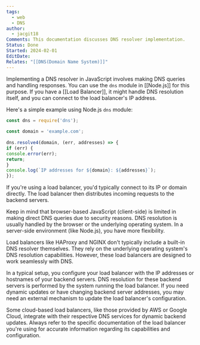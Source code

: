 ```yaml
---
tags:
  - web
  - DNS
author:
  - jacgit18
Comments: This documentation discusses DNS resolver implementation.
Status: Done
Started: 2024-02-01
EditDate: 
Relates: "[[DNS(Domain Name System)]]"
---
```

Implementing a DNS resolver in JavaScript involves making DNS queries and handling responses. You can use the `dns` module in [[Node.js]] for this purpose. If you have a [[Load Balancer]], it might handle DNS resolution itself, and you can connect to the load balancer's IP address.  
  
Here's a simple example using Node.js `dns` module:  
  
```javascript  
const dns = require('dns');  
  
const domain = 'example.com';  
  
dns.resolve4(domain, (err, addresses) => {  
if (err) {  
console.error(err);  
return;  
}  
console.log(`IP addresses for ${domain}: ${addresses}`);  
});  
```  
  
If you're using a load balancer, you'd typically connect to its IP or domain directly. The load balancer then distributes incoming requests to the backend servers.  
  
Keep in mind that browser-based JavaScript (client-side) is limited in making direct DNS queries due to security reasons. DNS resolution is usually handled by the browser or the underlying operating system. In a server-side environment (like Node.js), you have more flexibility.



Load balancers like HAProxy and NGINX don't typically include a built-in DNS resolver themselves. They rely on the underlying operating system's DNS resolution capabilities. However, these load balancers are designed to work seamlessly with DNS.  
  
In a typical setup, you configure your load balancer with the IP addresses or hostnames of your backend servers. DNS resolution for these backend servers is performed by the system running the load balancer. If you need dynamic updates or have changing backend server addresses, you may need an external mechanism to update the load balancer's configuration.  
  
Some cloud-based load balancers, like those provided by AWS or Google Cloud, integrate with their respective DNS services for dynamic backend updates. Always refer to the specific documentation of the load balancer you're using for accurate information regarding its capabilities and configuration.